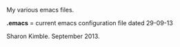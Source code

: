 My various emacs files.

**.emacs** = current emacs configuration file dated 29-09-13

Sharon Kimble.
September 2013.
